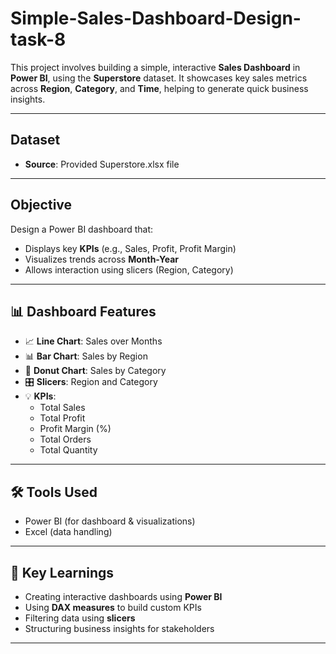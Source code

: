 # Simple-Sales-Dashboard-Design-task-8

This project involves building a simple, interactive **Sales Dashboard** in **Power BI**, using the **Superstore** dataset. It showcases key sales metrics across **Region**, **Category**, and **Time**, helping to generate quick business insights.

---

##  Dataset

- **Source**: Provided Superstore.xlsx file

---

## Objective

Design a Power BI dashboard that:
- Displays key **KPIs** (e.g., Sales, Profit, Profit Margin)
- Visualizes trends across **Month-Year**
- Allows interaction using slicers (Region, Category)

---

## 📊 Dashboard Features

- 📈 **Line Chart**: Sales over Months
- 📊 **Bar Chart**: Sales by Region
- 🍩 **Donut Chart**: Sales by Category
- 🎛 **Slicers**: Region and Category
- 💡 **KPIs**:
  - Total Sales
  - Total Profit
  - Profit Margin (%)
  - Total Orders
  - Total Quantity

---

## 🛠 Tools Used

- Power BI (for dashboard & visualizations)
- Excel (data handling)

---

## 🧠 Key Learnings

- Creating interactive dashboards using **Power BI**
- Using **DAX measures** to build custom KPIs
- Filtering data using **slicers**
- Structuring business insights for stakeholders

---

